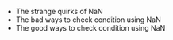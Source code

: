 - The strange quirks of NaN
- The bad ways to check condition using NaN
- The good ways to check condition using NaN
